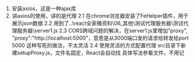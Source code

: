 ###
1. 安装axios，这是一种ajax库
2. 讲axios的使用，讲的是代理
    2.1 在chrome浏览器安装了FeHelper插件，用于展示json数据
    2.2 用到了..\react全家桶资料\06_其他\测试代理服务器\测试代理服务器\server1.js
    2.3 CORS跨域问题的解决，在server1.js里增加"proxy",
        "proxy":"http://localhost:5000"，意思是从3000端口发的请求给转发给port 5000
        这种写死的做法，不太灵活
    2.4 使用灵活的方式配置代理
        src目录下新建setupProxy.js，文件名固定，React会自动找
        具体写法参看文件，不用记

